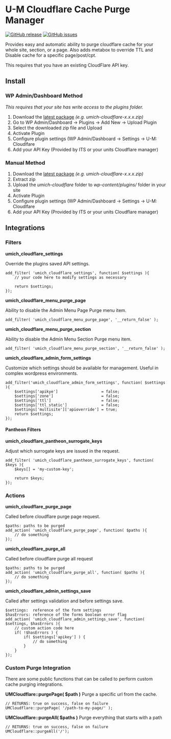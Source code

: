 U-M Cloudflare Cache Purge Manager
===================================
[![GitHub release](https://img.shields.io/github/release/its-cloudflare/umich-cloudflare.svg)](https://github.com/its-cloudflare/umich-cloudflare/releases/latest)
[![GitHub issues](https://img.shields.io/github/issues/its-cloudflare/umich-cloudflare.svg)](https://github.com/its-cloudflare/umich-cloudflare/issues)

Provides easy and automatic ability to purge cloudflare cache for your whole site, section, or a page.  Also adds metabox to override TTL and Disable cache for a specific page/post/cpt.

This requires that you have an existing CloudFlare API key.

## Install
### WP Admin/Dashboard Method
*This requires that your site has write access to the plugins folder.*
1. Download the [latest package](https://github.com/its-cloudflare/umich-cloudflare/releases/latest) *(e.g. umich-cloudflare-x.x.x.zip)*
2. Go to WP Admin/Dashboard -> Plugins -> Add New -> Upload Plugin
3. Select the downloaded zip file and Upload
4. Activate Plugin
5. Configure plugin settings (WP Admin/Dashboard -> Settings -> U-M: Cloudlfare
6. Add your API Key (Provided by ITS or your units Cloudflare manager)
### Manual Method
1. Download the [latest package](https://github.com/its-cloudflare/umich-cloudflare/releases/latest) *(e.g. umich-cloudflare-x.x.x.zip)*
2. Extract zip
3. Upload the *umich-cloudflare* folder to *wp-content/plugins/* folder in your site
4. Activate Plugin
5. Configure plugin settings (WP Admin/Dashboard -> Settings -> U-M: Cloudlfare
6. Add your API Key (Provided by ITS or your units Cloudflare manager)

## Integrations
### Filters
**umich_cloudflare_settings**

Override the plugins saved API settings.
```
add_filter( 'umich_cloudflare_settings', function( $settings ){
    // your code here to modify settings as necessary

    return $settings;
});
```

**umich_cloudflare_menu_purge_page**

Ability to disable the Admin Menu Page Purge menu item.
```
add_filter( 'umich_cloudflare_menu_purge_page', '__return_false' );
```

**umich_cloudflare_menu_purge_section**

Ability to disable the Admin Menu Section Purge menu item.
```
add_filter( 'umich_cloudflare_menu_purge_section', '__return_false' );
```

**umich_cloudflare_admin_form_settings**

Customize which settings should be available for management.  Useful in complex wordpress environments.
```
add_filter('umich_cloudflare_admin_form_settings', function( $settings ){
    $settings['apikye']                   = false;
    $settings['zone']                     = false;
    $settings['ttl']                      = false;
    $settings['ttl_static']               = false;
    $settings['multisite']['apioverride'] = true;
    return $settings;
});
```

#### Pantheon Filters
**umich_cloudflare_pantheon_surrogate_keys**

Adjust which surrogate keys are issued in the request.
```
add_filter( 'umich_cloudflare_pantheon_surrogate_keys', function( $keys ){
    $keys[] = 'my-custom-key';

    return $keys;
});
```

### Actions
**umich_cloudflare_purge_page**

Called before cloudflare purge page request.
```
$paths: paths to be purged
add_action( 'umich_cloudflare_purge_page', function( $paths ){
    // do something
});
```

**umich_cloudflare_purge_all**

Called before cloudflare purge all request
```
$paths: paths to be purged
add_action( 'umich_cloudflare_purge_all', function( $paths ){
    // do something
});
```

**umich_cloudflare_admin_settings_save**

Called after settings validation and before settings save.
```
$settings:  reference of the form settings
$hasErrors: reference of the forms boolean error flag
add_action( 'umich_cloudflare_admin_settings_save', function( $settings, $hasErrors ){
    // custom action code here
    if( !$hasErrors ) {
        if( $settings['apikey'] ) {
            // do something
        }
    }
});
```

### Custom Purge Integration
There are some public functions that can be called to perform custom cache purging integrations.

**UMCloudflare::purgePage( $path )**
Purge a specific url from the cache.
```
// RETURNS: true on success, false on failure
UMCloudflare::purgePage( '/path-to-my-page/' );
```

**UMCloudflare::purgeAll( $paths )**
Purge everything that starts with a path
```
// RETURNS: true on success, false on failure
UMCloudflare::purgeAll('/');
```
